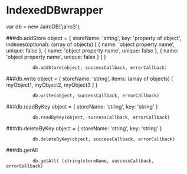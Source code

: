 # IndexedDBwrapper

var db = new JairoDB('jairo3');


###db.addStore
              object = {
                  storeName: 'string',
                  key:       'property of object',
                  indexes(optional):  (array of objects)
                      [
                          {
                              name: 'object property name',
                              unique: false
                          },
                          {
                              name: 'object property name',
                              unique: false
                          },
                          {
                              name: 'object property name',
                              unique: false
                          }
                      ]
              }
              
              db.addStore(object, successCallback, errorCallback)


###db.write
              object = {
                  storeName: 'string',
                  items:  (array of objects)
                      [
                          myObject1,
                          myObject2,
                          myObject3
                      ]
              }
              
              db.write(object, successCallback, errorCallback)



###db.readByKey
              object = {
                  storeName: 'string',
                  key: 'string'
              }
              
              db.readByKey(object, successCallback, errorCallback)



###db.deleteByKey 
              object = {
                  storeName: 'string',
                  key: 'string'
              }
              
              db.deleteByKey(object, successCallback, errorCallback)


###db.getAll
              
              db.getAll( (string)storeName, successCallback, errorCallback)
